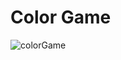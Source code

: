 # Color Game
![colorGame](https://github.com/jenixberg/oldProjects/blob/main/projects__old/colorGame(HTML,CSS,JS)/colorGame.jpg?raw=true)